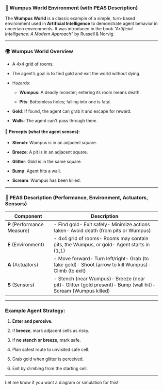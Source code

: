 ### 🧠 Wumpus World Environment (with PEAS Description)

The **Wumpus World** is a classic example of a simple, turn-based environment used in **Artificial Intelligence** to demonstrate agent behavior in uncertain environments. It was introduced in the book _"Artificial Intelligence: A Modern Approach"_ by Russell & Norvig.

---

### 🌍 **Wumpus World Overview**

- A 4x4 grid of rooms.
    
- The agent’s goal is to find gold and exit the world without dying.
    
- Hazards:
    
    - **Wumpus**: A deadly monster; entering its room means death.
        
    - **Pits**: Bottomless holes; falling into one is fatal.
        
- **Gold**: If found, the agent can grab it and escape for reward.
    
- **Walls**: The agent can't pass through them.
    

#### 🧠 Percepts (what the agent senses):

- **Stench**: Wumpus is in an adjacent square.
    
- **Breeze**: A pit is in an adjacent square.
    
- **Glitter**: Gold is in the same square.
    
- **Bump**: Agent hits a wall.
    
- **Scream**: Wumpus has been killed.
    

---

### 🧩 **PEAS Description (Performance, Environment, Actuators, Sensors)**

|**Component**|**Description**|
|---|---|
|**P** (Performance Measure)|- Find gold- Exit safely- Minimize actions taken- Avoid death (from pits or Wumpus)|
|**E** (Environment)|- 4x4 grid of rooms- Rooms may contain pits, the Wumpus, or gold- Agent starts in (1,1)|
|**A** (Actuators)|- Move forward- Turn left/right- Grab (to take gold)- Shoot (arrow to kill Wumpus)- Climb (to exit)|
|**S** (Sensors)|- Stench (near Wumpus)- Breeze (near pit)- Glitter (gold present)- Bump (wall hit)- Scream (Wumpus killed)|

---

### Example Agent Strategy:

1. **Enter and perceive**.
    
2. If **breeze**, mark adjacent cells as risky.
    
3. If **no stench or breeze**, mark safe.
    
4. Plan safest route to unvisited safe cell.
    
5. Grab gold when glitter is perceived.
    
6. Exit by climbing from the starting cell.
    

---

Let me know if you want a diagram or simulation for this!